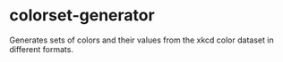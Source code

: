 # colorset-generator
Generates sets of colors and their values from the xkcd color dataset in different formats.
